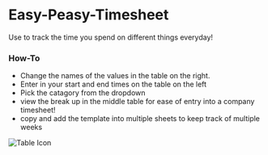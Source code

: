 # Easy-Peasy-Timesheet
Use to track the time you spend on different things everyday!


### How-To
- Change the names of the values in the table on the right. 
- Enter in your start and end times on the table on the left
- Pick the catagory from the dropdown
- view the break up in the middle table for ease of entry into a company timesheet!
- copy and add the template into multiple sheets to keep track of multiple weeks 

<img src=""
     alt="Table Icon"
     style="float: left; margin-right: 10px;" />

